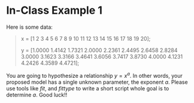 # In-Class Example 1

Here is some data:

> x = [1 2 3 4 5 6 7 8 9 10 11 12 13 14 15 16 17 18 19 20];
>
> y = [1.0000    1.4142    1.7321    2.0000    2.2361    2.4495    2.6458    2.8284 3.0000    3.1623    3.3166    3.4641    3.6056    3.7417    3.8730    4.0000    4.1231    4.2426    4.3589    4.4721];

You are going to hypothesize a relationship $y = x ^ {a}$. In other words, your proposed model has a single unknown parameter, the exponent $a$. Please use tools like *fit*, and *fittype* to write a short script whole goal is to determine $a$. Good luck!!







